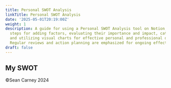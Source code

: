 ```yaml
---
title: Personal SWOT Analysis
linkTitle: Personal SWOT Analysis
date: '2025-05-01T20:19:00Z'
weight: 1
description: A guide for using a Personal SWOT Analysis tool on Notion, detailing
  steps for adding factors, evaluating their importance and impact, categorizing priorities,
  and utilizing visual charts for effective personal and professional development.
  Regular reviews and action planning are emphasized for ongoing effectiveness.
draft: false
---
```



<!-- Unsupported block type: unsupported -->

<!-- Unsupported block type: column_list -->

## My SWOT

<!-- Unsupported block type: child_database -->

<!-- Unsupported block type: toggle -->

<!-- Unsupported block type: toggle -->

<!-- Unsupported block type: divider -->

<!-- Unsupported block type: callout -->

©Sean Carney 2024

